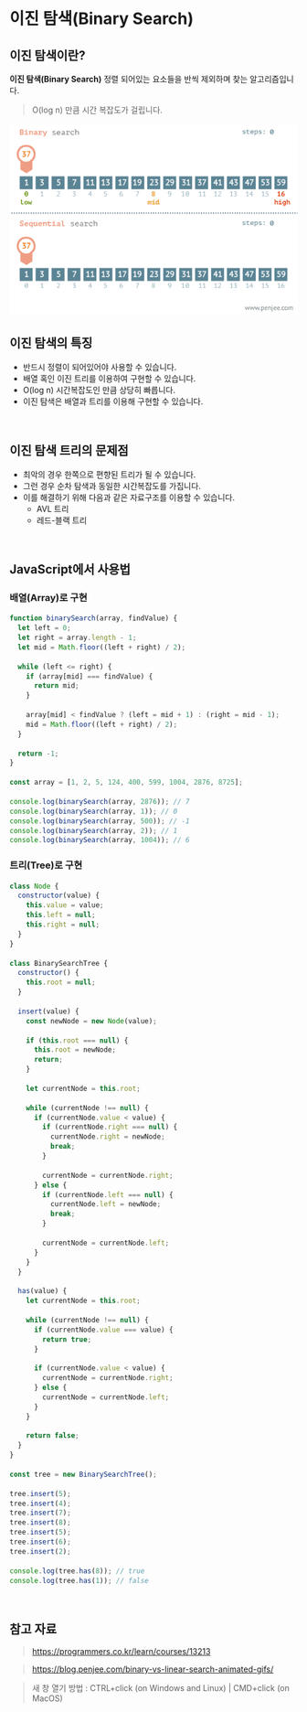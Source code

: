 # 이진 탐색(Binary Search)

## 이진 탐색이란?

**이진 탐색(Binary Search)** 정렬 되어있는 요소들을 반씩 제외하며 찾는 알고리즘입니다.

> O(log n) 만큼 시간 복잡도가 걸립니다.

<img src="../images/CS/binary-search.gif" alt="이진 탐색(Binary Search)" />

<br />

## 이진 탐색의 특징

- 반드시 정렬이 되어있어야 사용할 수 있습니다.
- 배열 혹인 이진 트리를 이용하여 구현할 수 있습니다.
- O(log n) 시간복잡도인 만큼 상당히 빠릅니다.
- 이진 탐색은 배열과 트리를 이용해 구현할 수 있습니다.

<br />

## 이진 탐색 트리의 문제점

- 최악의 경우 한쪽으로 편향된 트리가 될 수 있습니다.
- 그런 경우 순차 탐색과 동일한 시간복잡도를 가집니다.
- 이를 해결하기 위해 다음과 같은 자료구조를 이용할 수 있습니다.
  - AVL 트리
  - 레드-블랙 트리

<br />

## JavaScript에서 사용법

### 배열(Array)로 구현

```javascript
function binarySearch(array, findValue) {
  let left = 0;
  let right = array.length - 1;
  let mid = Math.floor((left + right) / 2);

  while (left <= right) {
    if (array[mid] === findValue) {
      return mid;
    }

    array[mid] < findValue ? (left = mid + 1) : (right = mid - 1);
    mid = Math.floor((left + right) / 2);
  }

  return -1;
}

const array = [1, 2, 5, 124, 400, 599, 1004, 2876, 8725];

console.log(binarySearch(array, 2876)); // 7
console.log(binarySearch(array, 1)); // 0
console.log(binarySearch(array, 500)); // -1
console.log(binarySearch(array, 2)); // 1
console.log(binarySearch(array, 1004)); // 6
```

### 트리(Tree)로 구현

```javascript
class Node {
  constructor(value) {
    this.value = value;
    this.left = null;
    this.right = null;
  }
}

class BinarySearchTree {
  constructor() {
    this.root = null;
  }

  insert(value) {
    const newNode = new Node(value);

    if (this.root === null) {
      this.root = newNode;
      return;
    }

    let currentNode = this.root;

    while (currentNode !== null) {
      if (currentNode.value < value) {
        if (currentNode.right === null) {
          currentNode.right = newNode;
          break;
        }

        currentNode = currentNode.right;
      } else {
        if (currentNode.left === null) {
          currentNode.left = newNode;
          break;
        }

        currentNode = currentNode.left;
      }
    }
  }

  has(value) {
    let currentNode = this.root;

    while (currentNode !== null) {
      if (currentNode.value === value) {
        return true;
      }

      if (currentNode.value < value) {
        currentNode = currentNode.right;
      } else {
        currentNode = currentNode.left;
      }
    }

    return false;
  }
}

const tree = new BinarySearchTree();

tree.insert(5);
tree.insert(4);
tree.insert(7);
tree.insert(8);
tree.insert(5);
tree.insert(6);
tree.insert(2);

console.log(tree.has(8)); // true
console.log(tree.has(1)); // false
```

<br />

## 참고 자료

> https://programmers.co.kr/learn/courses/13213

> https://blog.penjee.com/binary-vs-linear-search-animated-gifs/

> 새 창 열기 방법 : CTRL+click (on Windows and Linux) | CMD+click (on MacOS)
